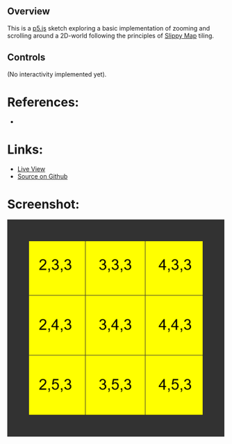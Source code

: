 
## Overview

This is a [p5.js][p5js-home] sketch exploring a basic implementation of zooming and scrolling around a 2D-world following the principles of [Slippy Map](https://wiki.openstreetmap.org/wiki/Slippy_map_tilenames) tiling.


## Controls

(No interactivity implemented yet).

# References:
* 

# Links: 

* [Live View][live-view]
* [Source on Github][source-code]

# Screenshot:

![screenshot][screenshot-01]

[p5js-home]: https://p5js.org/
[source-code]: https://github.com/brianhonohan/sketchbook/tree/master/p5js/slippy-map/
[live-view]: https://brianhonohan.com/sketchbook/p5js/slippy-map/
[screenshot-01]: ./screenshot-01.png
